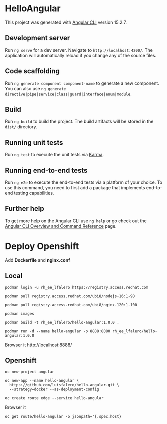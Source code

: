 # HelloAngular

This project was generated with [Angular CLI](https://github.com/angular/angular-cli) version 15.2.7.

## Development server

Run `ng serve` for a dev server. Navigate to `http://localhost:4200/`. The application will automatically reload if you change any of the source files.

## Code scaffolding

Run `ng generate component component-name` to generate a new component. You can also use `ng generate directive|pipe|service|class|guard|interface|enum|module`.

## Build

Run `ng build` to build the project. The build artifacts will be stored in the `dist/` directory.

## Running unit tests

Run `ng test` to execute the unit tests via [Karma](https://karma-runner.github.io).

## Running end-to-end tests

Run `ng e2e` to execute the end-to-end tests via a platform of your choice. To use this command, you need to first add a package that implements end-to-end testing capabilities.

## Further help

To get more help on the Angular CLI use `ng help` or go check out the [Angular CLI Overview and Command Reference](https://angular.io/cli) page.


# Deploy Openshift

Add **Dockerfile** and **nginx.conf**

## Local

```shell
podman login -u rh_ee_lfalero https://registry.access.redhat.com
```

```shell
podman pull registry.access.redhat.com/ubi8/nodejs-16:1-98
```

```shell
podman pull registry.access.redhat.com/ubi8/nginx-120:1-100
```

```shell
podman images
```

```shell
podman build -t rh_ee_lfalero/hello-angular:1.0.0 .
```

```shell
podman run -d --name hello-angular -p 8888:8080 rh_ee_lfalero/hello-angular:1.0.0
```

Browser it http://localhost:8888/

## Openshift

```shell
oc new-project angular
```

```shell
oc new-app --name hello-angular \ 
  https://github.com/luisfalero/hello-angular.git \
  --strategy=docker --as-deployment-config
```

```shell
oc create route edge --service hello-angular
```

Browser it

```shell
oc get route/hello-angular -o jsonpath='{.spec.host}
```